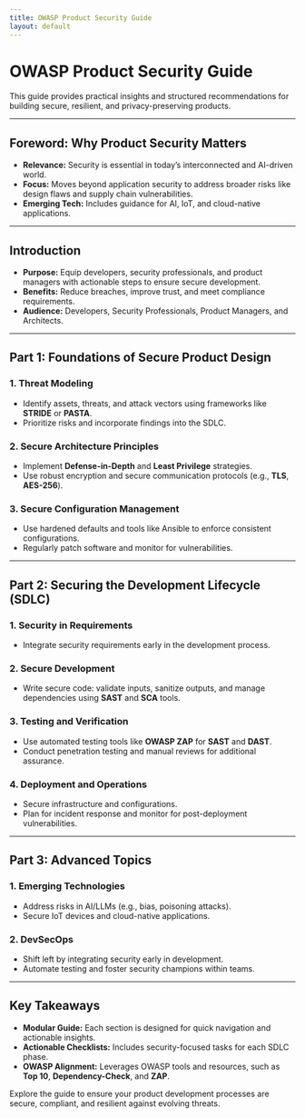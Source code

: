```yaml
---
title: OWASP Product Security Guide
layout: default
---
```


# **OWASP Product Security Guide**

This guide provides practical insights and structured recommendations for building secure, resilient, and privacy-preserving products.

---

## **Foreword: Why Product Security Matters**
- **Relevance:** Security is essential in today’s interconnected and AI-driven world.
- **Focus:** Moves beyond application security to address broader risks like design flaws and supply chain vulnerabilities.
- **Emerging Tech:** Includes guidance for AI, IoT, and cloud-native applications.

---

## **Introduction**
- **Purpose:** Equip developers, security professionals, and product managers with actionable steps to ensure secure development.
- **Benefits:** Reduce breaches, improve trust, and meet compliance requirements.
- **Audience:** Developers, Security Professionals, Product Managers, and Architects.

---

## **Part 1: Foundations of Secure Product Design**

### **1. Threat Modeling**
- Identify assets, threats, and attack vectors using frameworks like **STRIDE** or **PASTA**.
- Prioritize risks and incorporate findings into the SDLC.

### **2. Secure Architecture Principles**
- Implement **Defense-in-Depth** and **Least Privilege** strategies.
- Use robust encryption and secure communication protocols (e.g., **TLS**, **AES-256**).

### **3. Secure Configuration Management**
- Use hardened defaults and tools like Ansible to enforce consistent configurations.
- Regularly patch software and monitor for vulnerabilities.

---

## **Part 2: Securing the Development Lifecycle (SDLC)**

### **1. Security in Requirements**
- Integrate security requirements early in the development process.

### **2. Secure Development**
- Write secure code: validate inputs, sanitize outputs, and manage dependencies using **SAST** and **SCA** tools.

### **3. Testing and Verification**
- Use automated testing tools like **OWASP ZAP** for **SAST** and **DAST**.
- Conduct penetration testing and manual reviews for additional assurance.

### **4. Deployment and Operations**
- Secure infrastructure and configurations.
- Plan for incident response and monitor for post-deployment vulnerabilities.

---

## **Part 3: Advanced Topics**

### **1. Emerging Technologies**
- Address risks in AI/LLMs (e.g., bias, poisoning attacks).
- Secure IoT devices and cloud-native applications.

### **2. DevSecOps**
- Shift left by integrating security early in development.
- Automate testing and foster security champions within teams.

---

## **Key Takeaways**
- **Modular Guide:** Each section is designed for quick navigation and actionable insights.
- **Actionable Checklists:** Includes security-focused tasks for each SDLC phase.
- **OWASP Alignment:** Leverages OWASP tools and resources, such as **Top 10**, **Dependency-Check**, and **ZAP**.

Explore the guide to ensure your product development processes are secure, compliant, and resilient against evolving threats.
